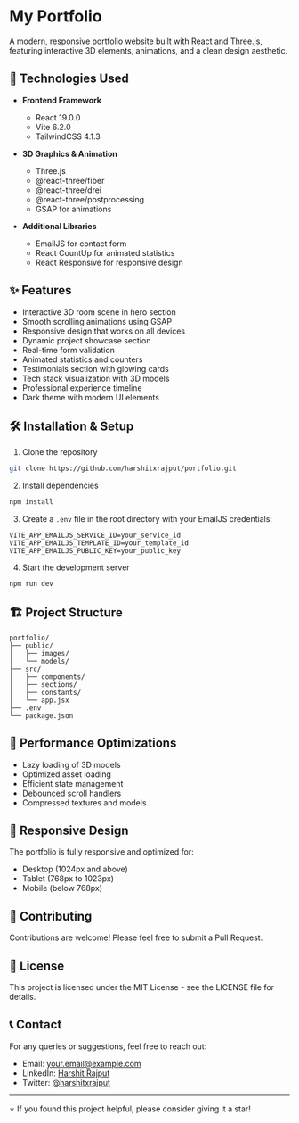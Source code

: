 # My Portfolio

A modern, responsive portfolio website built with React and Three.js, featuring interactive 3D elements, animations, and a clean design aesthetic.

## 🚀 Technologies Used

- **Frontend Framework**
  - React 19.0.0
  - Vite 6.2.0
  - TailwindCSS 4.1.3

- **3D Graphics & Animation**
  - Three.js
  - @react-three/fiber
  - @react-three/drei
  - @react-three/postprocessing
  - GSAP for animations

- **Additional Libraries**
  - EmailJS for contact form
  - React CountUp for animated statistics
  - React Responsive for responsive design

## ✨ Features

- Interactive 3D room scene in hero section
- Smooth scrolling animations using GSAP
- Responsive design that works on all devices
- Dynamic project showcase section
- Real-time form validation
- Animated statistics and counters
- Testimonials section with glowing cards
- Tech stack visualization with 3D models
- Professional experience timeline
- Dark theme with modern UI elements

## 🛠️ Installation & Setup

1. Clone the repository
```bash
git clone https://github.com/harshitxrajput/portfolio.git
```

2. Install dependencies
```bash
npm install
```

3. Create a `.env` file in the root directory with your EmailJS credentials:
```
VITE_APP_EMAILJS_SERVICE_ID=your_service_id
VITE_APP_EMAILJS_TEMPLATE_ID=your_template_id
VITE_APP_EMAILJS_PUBLIC_KEY=your_public_key
```

4. Start the development server
```bash
npm run dev
```

## 🏗️ Project Structure

```
portfolio/
├── public/
│   ├── images/
│   └── models/
├── src/
│   ├── components/
│   ├── sections/
│   ├── constants/
│   └── app.jsx
├── .env
└── package.json
```

## 🌟 Performance Optimizations

- Lazy loading of 3D models
- Optimized asset loading
- Efficient state management
- Debounced scroll handlers
- Compressed textures and models

## 📱 Responsive Design

The portfolio is fully responsive and optimized for:
- Desktop (1024px and above)
- Tablet (768px to 1023px)
- Mobile (below 768px)

## 🤝 Contributing

Contributions are welcome! Please feel free to submit a Pull Request.

## 📄 License

This project is licensed under the MIT License - see the LICENSE file for details.

## 📞 Contact

For any queries or suggestions, feel free to reach out:
- Email: your.email@example.com
- LinkedIn: [Harshit Rajput](https://linkedin.com/in/harshit-rajput-11a23b2b7)
- Twitter: [@harshitxrajput](https://twitter.com/harshitxrajput)

---

⭐ If you found this project helpful, please consider giving it a star!
